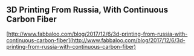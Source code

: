 ## 3D Printing From Russia, With Continuous Carbon Fiber
  
  [http://www.fabbaloo.com/blog/2017/12/6/3d-printing-from-russia-with-continuous-carbon-fiber](http://www.fabbaloo.com/blog/2017/12/6/3d-printing-from-russia-with-continuous-carbon-fiber)